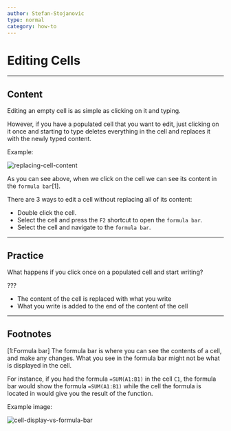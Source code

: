 ```yaml
---
author: Stefan-Stojanovic
type: normal
category: how-to
---
```


# Editing Cells


---

## Content

Editing an empty cell is as simple as clicking on it and typing.

However, if you have a populated cell that you want to edit, just clicking on it once and starting to type deletes everything in the cell and replaces it with the newly typed content.

Example:

![replacing-cell-content](https://img.enkipro.com/8ec8e8f5c9430acac639445a25d0896e.gif)

As you can see above, when we click on the cell we can see its content in the `formula bar`[1].

There are 3 ways to edit a cell without replacing all of its content:

- Double click the cell.
- Select the cell and press the `F2` shortcut to open the `formula bar`.
- Select the cell and navigate to the `formula bar`.


---

## Practice

What happens if you click once on a populated cell and start writing?

???

- The content of the cell is replaced with what you write
- What you write is added to the end of the content of the cell


---

## Footnotes

[1:Formula bar]
The formula bar is where you can see the contents of a cell, and make any changes. What you see in the formula bar might not be what is displayed in the cell.

For instance, if you had the formula `=SUM(A1:B1)` in the cell `C1`, the formula bar would show the formula `=SUM(A1:B1)` while the cell the formula is located in would give you the result of the function.

Example image:

![cell-display-vs-formula-bar](https://img.enkipro.com/41bbf63532c7a95879b849fec7cc9112.png)
 
